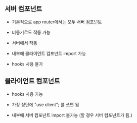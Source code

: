 
## 서버 컴포넌트

- 기본적으로 app router에서는 모두 서버 컴포넌트
- 비동기로도 작동 가능
- 서버에서 작동
- 내부에 클라이언트 컴포넌트 import 가능

- hooks 사용 불가

## 클라이언트 컴포넌트

- hooks 사용 가능
- 가장 상단에 "use client"; 를 쓰면 됨

- 내부에 서버 컴포넌트 import 불가능 (할 경우 서버 컴포넌트가 됨.)